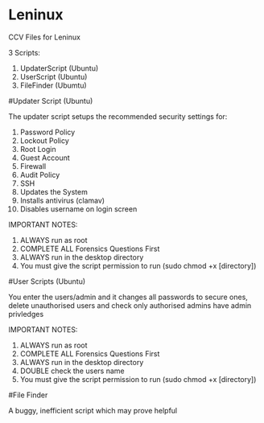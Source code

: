 # Leninux
CCV Files for Leninux

3 Scripts:

1) UpdaterScript (Ubuntu)
2) UserScript (Ubuntu)
3) FileFinder (Ubumtu)

#Updater Script (Ubuntu)

The updater script setups the recommended security settings for:

1) Password Policy
2) Lockout Policy
3) Root Login
4) Guest Account
5) Firewall
6) Audit Policy
7) SSH
8) Updates the System
9) Installs antivirus (clamav)
10) Disables username on login screen

IMPORTANT NOTES:

1) ALWAYS run as root
2) COMPLETE ALL Forensics Questions First
3) ALWAYS run in the desktop directory
4) You must give the script permission to run (sudo chmod +x [directory])

#User Scripts (Ubuntu)

You enter the users/admin and it changes all passwords to secure ones, delete unauthorised users and check only authorised admins have admin privledges 

IMPORTANT NOTES:

1) ALWAYS run as root
2) COMPLETE ALL Forensics Questions First
3) ALWAYS run in the desktop directory
4) DOUBLE check the users name
5) You must give the script permission to run (sudo chmod +x [directory])

#File Finder

A buggy, inefficient script which may prove helpful
